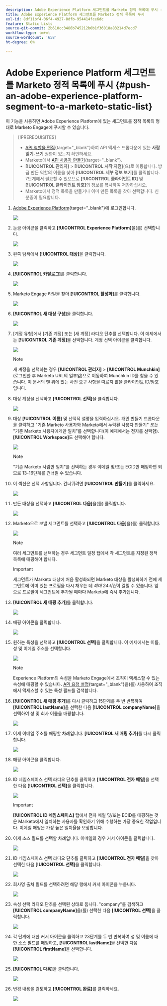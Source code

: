 ```yaml
---
description: Adobe Experience Platform 세그먼트를 Marketo 정적 목록에 푸시 - Marketo 문서 - 제품 설명서
title: Adobe Experience Platform 세그먼트를 Marketo 정적 목록에 푸시
exl-id: 8df11bf4-06f4-4927-8dfb-954414fce6dc
feature: Static Lists
source-git-commit: 2b610cc3486b745212b0b1f36018a83214d7ecd7
workflow-type: tm+mt
source-wordcount: '658'
ht-degree: 0%

---
```


# Adobe Experience Platform 세그먼트를 Marketo 정적 목록에 푸시 {#push-an-adobe-experience-platform-segment-to-a-marketo-static-list}

이 기능을 사용하면 Adobe Experience Platform에 있는 세그먼트를 정적 목록의 형태로 Marketo Engage에 푸시할 수 있습니다.

>[!PREREQUISITES]
>
>* [API 역할을 편집](/help/marketo/product-docs/administration/users-and-roles/create-delete-edit-and-change-a-user-role.md#edit-an-existing-role){target="_blank"}하여 API 액세스 드롭다운에 있는 **사람 읽기-쓰기** 권한이 있는지 확인하세요.
>* Marketo에서 [API 사용자 만들기](/help/marketo/product-docs/administration/users-and-roles/create-an-api-only-user.md){target="_blank"}.
>* **[!UICONTROL 관리자]** > **[!UICONTROL 시작 지점]**(으)로 이동합니다. 방금 만든 역할의 이름을 찾아 **[!UICONTROL 세부 정보 보기]**&#x200B;를 클릭합니다. 7단계에서 필요할 수 있으므로 **[!UICONTROL 클라이언트 ID]** 및 **[!UICONTROL 클라이언트 암호]**&#x200B;의 정보를 복사하여 저장하십시오.
>* Marketo에서 정적 목록을 만들거나 이미 만든 목록을 찾아 선택합니다. 신분증이 필요합니다.

1. [Adobe Experience Platform](https://experience.adobe.com/){target="_blank"}에 로그인합니다.

   ![](assets/push-an-adobe-experience-platform-segment-1.png)

1. 눈금 아이콘을 클릭하고 **[!UICONTROL Experience Platform]**&#x200B;을(를) 선택합니다.

   ![](assets/push-an-adobe-experience-platform-segment-2.png)

1. 왼쪽 탐색에서 **[!UICONTROL 대상]**&#x200B;을 클릭합니다.

   ![](assets/push-an-adobe-experience-platform-segment-3.png)

1. **[!UICONTROL 카탈로그]**&#x200B;를 클릭합니다.

   ![](assets/push-an-adobe-experience-platform-segment-4.png)

1. Marketo Engage 타일을 찾아 **[!UICONTROL 활성화]**&#x200B;를 클릭합니다.

   ![](assets/push-an-adobe-experience-platform-segment-5.png)

1. **[!UICONTROL 새 대상 구성]**&#x200B;을 클릭합니다.

   ![](assets/push-an-adobe-experience-platform-segment-6.png)


1. [계정 유형]에서 [기존 계정] 또는 [새 계정] 라디오 단추를 선택합니다. 이 예제에서는 **[!UICONTROL 기존 계정]**&#x200B;을 선택합니다. 계정 선택 아이콘을 클릭합니다.

   ![](assets/push-an-adobe-experience-platform-segment-7.png)

   >[!NOTE]
   >
   >새 계정을 선택하는 경우 **[!UICONTROL 관리자]** > **[!UICONTROL Munchkin]**(로그인한 후 Marketo URL의 일부임)으로 이동하여 Munchkin ID를 찾을 수 있습니다. 이 문서의 맨 위에 있는 사전 요구 사항을 따르지 않을 클라이언트 ID/암호입니다.

1. 대상 계정을 선택하고 **[!UICONTROL 선택]**&#x200B;을 클릭합니다.

   ![](assets/push-an-adobe-experience-platform-segment-8.png)

1. 대상 **[!UICONTROL 이름]** 및 선택적 설명을 입력하십시오. 개인 만들기 드롭다운을 클릭하고 &quot;기존 Marketo 사용자와 Marketo에서 누락된 사용자 만들기&quot; _또는_ &quot;기존 Marketo 사용자에게만 일치&quot;를 선택합니다(이 예제에서는 전자를 선택함). **[!UICONTROL Workspace]**&#x200B;도 선택해야 합니다.

   ![](assets/push-an-adobe-experience-platform-segment-9.png)

   >[!NOTE]
   >
   >&quot;기존 Marketo 사람만 일치&quot;를 선택하는 경우 이메일 및/또는 ECID만 매핑하면 되므로 13-16단계를 건너뛸 수 있습니다.

1. 이 섹션은 선택 사항입니다. 건너뛰려면 **[!UICONTROL 만들기]**&#x200B;를 클릭하세요.

   ![](assets/push-an-adobe-experience-platform-segment-10.png)

1. 만든 대상을 선택하고 **[!UICONTROL 다음]**&#x200B;을(를) 클릭합니다.

   ![](assets/push-an-adobe-experience-platform-segment-11.png)

1. Marketo으로 보낼 세그먼트를 선택하고 **[!UICONTROL 다음]**&#x200B;을(를) 클릭합니다.

   ![](assets/push-an-adobe-experience-platform-segment-12.png)

   >[!NOTE]
   >
   >여러 세그먼트를 선택하는 경우 세그먼트 일정 탭에서 각 세그먼트를 지정된 정적 목록에 매핑해야 합니다.

   >[!IMPORTANT]
   >
   >세그먼트가 Marketo 대상에 처음 활성화되면 Marketo 대상을 활성화하기 전에 세그먼트에 이미 있는 프로필을 다시 채우는 데 _최대 24시간_&#x200B;이 걸릴 수 있습니다. 앞으로 프로필이 세그먼트에 추가될 때마다 Marketo에 즉시 추가됩니다.

1. **[!UICONTROL 새 매핑 추가]**&#x200B;를 클릭합니다.

   ![](assets/push-an-adobe-experience-platform-segment-13.png)

1. 매핑 아이콘을 클릭합니다.

   ![](assets/push-an-adobe-experience-platform-segment-14.png)

1. 원하는 특성을 선택하고 **[!UICONTROL 선택]**&#x200B;을 클릭합니다. 이 예제에서는 이름, 성 및 이메일 주소를 선택합니다.

   ![](assets/push-an-adobe-experience-platform-segment-15.png)

   >[!NOTE]
   >
   >Experience Platform의 속성을 Marketo Engage에서 조직이 액세스할 수 있는 속성에 매핑할 수 있습니다. [API 요청 설명](https://experienceleague.adobe.com/ko/docs/marketo-developer/marketo/rest/lead-database/lead-database#describe){target="_blank"}을(를) 사용하여 조직에서 액세스할 수 있는 특성 필드를 검색합니다.

1. **[!UICONTROL 새 매핑 추가]**&#x200B;를 다시 클릭하고 15단계를 두 번 반복하여 **[!UICONTROL lastName]**&#x200B;을 선택한 다음 **[!UICONTROL companyName]**&#x200B;을 선택하여 성 및 회사 이름을 매핑합니다.

   ![](assets/push-an-adobe-experience-platform-segment-16.png)

1. 이제 이메일 주소를 매핑할 차례입니다. **[!UICONTROL 새 매핑 추가]**&#x200B;를 다시 클릭합니다.

   ![](assets/push-an-adobe-experience-platform-segment-17.png)

1. 매핑 아이콘을 클릭합니다.

   ![](assets/push-an-adobe-experience-platform-segment-18.png)

1. ID 네임스페이스 선택 라디오 단추를 클릭하고 **[!UICONTROL 전자 메일]**&#x200B;을 선택한 다음 **[!UICONTROL 선택]**&#x200B;을 클릭합니다.

   ![](assets/push-an-adobe-experience-platform-segment-19.png)

   >[!IMPORTANT]
   >
   >**[!UICONTROL ID 네임스페이스]** 탭에서 전자 메일 및/또는 ECID를 매핑하는 것은 Marketo에서 일치하는 사용자를 확인하기 위해 수행하는 가장 중요한 작업입니다. 이메일 매핑은 가장 높은 일치율을 보장합니다.

1. 이제 소스 필드를 선택할 차례입니다. 이메일의 경우 커서 아이콘을 클릭합니다.

   ![](assets/push-an-adobe-experience-platform-segment-20.png)

1. ID 네임스페이스 선택 라디오 단추를 클릭하고 **[!UICONTROL 전자 메일]**&#x200B;을 찾아 선택한 다음 **[!UICONTROL 선택]**&#x200B;을 클릭합니다.

   ![](assets/push-an-adobe-experience-platform-segment-21.png)

1. 회사명 출처 필드를 선택하려면 해당 행에서 커서 아이콘을 누릅니다.

   ![](assets/push-an-adobe-experience-platform-segment-22.png)

1. 속성 선택 라디오 단추를 선택된 상태로 둡니다. &quot;company&quot;를 검색하고 **[!UICONTROL companyName]**&#x200B;을(를) 선택한 다음 **[!UICONTROL 선택]**&#x200B;을 클릭합니다.

   ![](assets/push-an-adobe-experience-platform-segment-23.png)

1. 각 단계에 대한 커서 아이콘을 클릭하고 23단계를 두 번 반복하여 성 및 이름에 대한 소스 필드를 매핑하고, **[!UICONTROL lastName]**&#x200B;을 선택한 다음 **[!UICONTROL firstName]**&#x200B;을 선택합니다.

   ![](assets/push-an-adobe-experience-platform-segment-24.png)

1. **[!UICONTROL 다음]**&#x200B;을 클릭합니다.

   ![](assets/push-an-adobe-experience-platform-segment-25.png)

1. 변경 내용을 검토하고 **[!UICONTROL 완료]**&#x200B;를 클릭하세요.

   ![](assets/push-an-adobe-experience-platform-segment-26.png)
